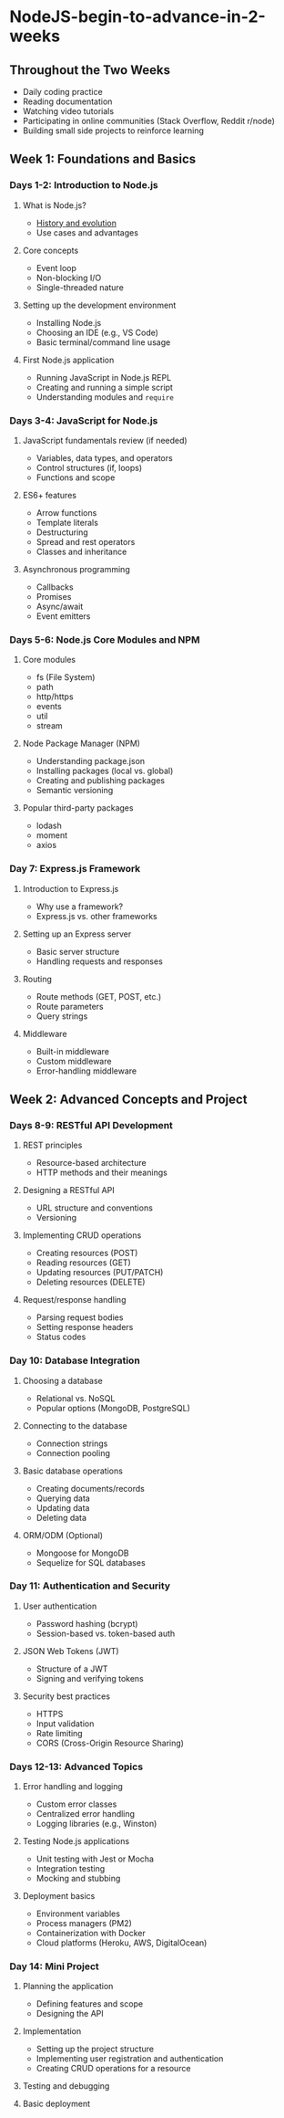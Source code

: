 # NodeJS-begin-to-advance-in-2-weeks

## Throughout the Two Weeks

- Daily coding practice
- Reading documentation
- Watching video tutorials
- Participating in online communities (Stack Overflow, Reddit r/node)
- Building small side projects to reinforce learning

## Week 1: Foundations and Basics

### Days 1-2: Introduction to Node.js

1. What is Node.js?
   - [History and evolution]("[https://www.google.com "Google's Homepage](https://github.com/longvv/NodeJS-begin-to-advance-in-2-weeks/blob/main/Week-1_Days%201-2/nodejs-history-evolution.md)")
   - Use cases and advantages

2. Core concepts
   - Event loop
   - Non-blocking I/O
   - Single-threaded nature

3. Setting up the development environment
   - Installing Node.js
   - Choosing an IDE (e.g., VS Code)
   - Basic terminal/command line usage

4. First Node.js application
   - Running JavaScript in Node.js REPL
   - Creating and running a simple script
   - Understanding modules and `require`

### Days 3-4: JavaScript for Node.js

1. JavaScript fundamentals review (if needed)
   - Variables, data types, and operators
   - Control structures (if, loops)
   - Functions and scope

2. ES6+ features
   - Arrow functions
   - Template literals
   - Destructuring
   - Spread and rest operators
   - Classes and inheritance

3. Asynchronous programming
   - Callbacks
   - Promises
   - Async/await
   - Event emitters

### Days 5-6: Node.js Core Modules and NPM

1. Core modules
   - fs (File System)
   - path
   - http/https
   - events
   - util
   - stream

2. Node Package Manager (NPM)
   - Understanding package.json
   - Installing packages (local vs. global)
   - Creating and publishing packages
   - Semantic versioning

3. Popular third-party packages
   - lodash
   - moment
   - axios

### Day 7: Express.js Framework

1. Introduction to Express.js
   - Why use a framework?
   - Express.js vs. other frameworks

2. Setting up an Express server
   - Basic server structure
   - Handling requests and responses

3. Routing
   - Route methods (GET, POST, etc.)
   - Route parameters
   - Query strings

4. Middleware
   - Built-in middleware
   - Custom middleware
   - Error-handling middleware

## Week 2: Advanced Concepts and Project

### Days 8-9: RESTful API Development

1. REST principles
   - Resource-based architecture
   - HTTP methods and their meanings

2. Designing a RESTful API
   - URL structure and conventions
   - Versioning

3. Implementing CRUD operations
   - Creating resources (POST)
   - Reading resources (GET)
   - Updating resources (PUT/PATCH)
   - Deleting resources (DELETE)

4. Request/response handling
   - Parsing request bodies
   - Setting response headers
   - Status codes

### Day 10: Database Integration

1. Choosing a database
   - Relational vs. NoSQL
   - Popular options (MongoDB, PostgreSQL)

2. Connecting to the database
   - Connection strings
   - Connection pooling

3. Basic database operations
   - Creating documents/records
   - Querying data
   - Updating data
   - Deleting data

4. ORM/ODM (Optional)
   - Mongoose for MongoDB
   - Sequelize for SQL databases

### Day 11: Authentication and Security

1. User authentication
   - Password hashing (bcrypt)
   - Session-based vs. token-based auth

2. JSON Web Tokens (JWT)
   - Structure of a JWT
   - Signing and verifying tokens

3. Security best practices
   - HTTPS
   - Input validation
   - Rate limiting
   - CORS (Cross-Origin Resource Sharing)

### Days 12-13: Advanced Topics

1. Error handling and logging
   - Custom error classes
   - Centralized error handling
   - Logging libraries (e.g., Winston)

2. Testing Node.js applications
   - Unit testing with Jest or Mocha
   - Integration testing
   - Mocking and stubbing

3. Deployment basics
   - Environment variables
   - Process managers (PM2)
   - Containerization with Docker
   - Cloud platforms (Heroku, AWS, DigitalOcean)

### Day 14: Mini Project

1. Planning the application
   - Defining features and scope
   - Designing the API

2. Implementation
   - Setting up the project structure
   - Implementing user registration and authentication
   - Creating CRUD operations for a resource

3. Testing and debugging

4. Basic deployment


